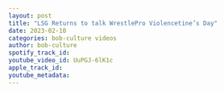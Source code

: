 ```yaml
---
layout: post
title: "LSG Returns to talk WrestlePro Violencetine’s Day"
date: 2023-02-10
categories: bob-culture videos
author: bob-culture
spotify_track_id: 
youtube_video_id: UuPGJ-6lK1c
apple_track_id: 
youtube_metadata: 
---
```

